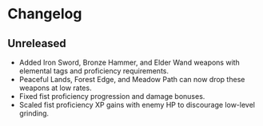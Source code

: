 # Changelog

## Unreleased
- Added Iron Sword, Bronze Hammer, and Elder Wand weapons with elemental tags and proficiency requirements.
- Peaceful Lands, Forest Edge, and Meadow Path can now drop these weapons at low rates.
- Fixed fist proficiency progression and damage bonuses.
- Scaled fist proficiency XP gains with enemy HP to discourage low-level grinding.
